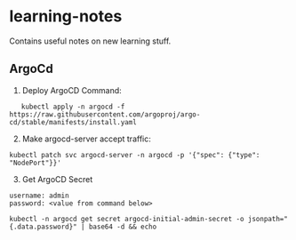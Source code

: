 # learning-notes

Contains useful notes on new learning stuff.

## ArgoCd

1. Deploy ArgoCD Command:

```
   kubectl apply -n argocd -f https://raw.githubusercontent.com/argoproj/argo-cd/stable/manifests/install.yaml
```

2. Make argocd-server accept traffic:

```
kubectl patch svc argocd-server -n argocd -p '{"spec": {"type": "NodePort"}}'
```

3. Get ArgoCD Secret

```
username: admin
password: <value from command below>

kubectl -n argocd get secret argocd-initial-admin-secret -o jsonpath="{.data.password}" | base64 -d && echo
```